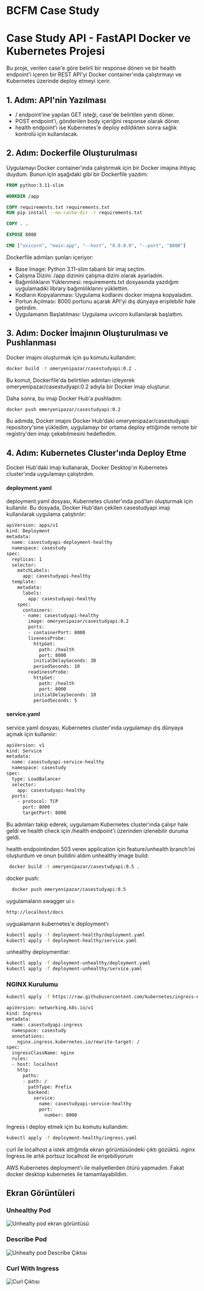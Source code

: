 # BCFM Case Study


# Case Study API - FastAPI Docker ve Kubernetes Projesi

Bu proje, verilen case'e göre belirli bir response dönen ve bir health endpoint'i içeren bir REST API'yi Docker container'ında çalıştırmayı ve Kubernetes üzerinde deploy etmeyi içerir.

## 1. Adım: API'nin Yazılması

- / endpoint'ine yapılan GET isteği, case'de belirtilen yanıtı döner.
- POST endpoint'i, gönderilen body içeriğini response olarak döner.
- health endpoint'i ise Kubernetes'e deploy edildikten sonra sağlık kontrolü için kullanılacak.

## 2. Adım: Dockerfile Oluşturulması

Uygulamayı Docker container'ında çalıştırmak için bir Docker imajına ihtiyaç duydum. Bunun için aşağıdaki gibi bir Dockerfile yazdım:

```dockerfile
FROM python:3.11-slim

WORKDIR /app

COPY requirements.txt requirements.txt
RUN pip install --no-cache-dir -r requirements.txt

COPY . .

EXPOSE 8000

CMD ["uvicorn", "main:app", "--host", "0.0.0.0", "--port", "8000"]
```

Dockerfile adımları şunları içeriyor:

- Base Image: Python 3.11-slim tabanlı bir imaj seçtim.
- Çalışma Dizini: /app dizinini çalışma dizini olarak ayarladım.
- Bağımlılıkların Yüklenmesi: requirements.txt dosyasında yazdığım uygulamadıki library bağımlılıklarını yüklettim.
- Kodların Kopyalanması: Uygulama kodlarını docker imajına kopyaladım.
- Portun Açılması: 8000 portunu açarak API'yi dış dünyaya erişilebilir hale getirdim.
- Uygulamanın Başlatılması: Uygulama uvicorn kullanılarak başlattım.
## 3. Adım: Docker İmajının Oluşturulması ve Pushlanması

Docker imajını oluşturmak için şu komutu kullandım:
```bash
docker build -t omeryenipazar/casestudyapi:0.2 .
```
Bu komut, Dockerfile'da belirtilen adımları izleyerek omeryenipazar/casestudyapi:0.2 adıyla bir Docker imajı oluşturur.

Daha sonra, bu imajı Docker Hub'a pushladım:
```bash
docker push omeryenipazar/casestudyapi:0.2
```
Bu adımda, Docker imajını Docker Hub'daki omeryenipazar/casestudyapi repository'sine yükledim, uygulamayı bir ortama deploy ettiğimde remote bir registry'den imajı çekebilmesini hedefledim.
## 4. Adım: Kubernetes Cluster'ında Deploy Etme
Docker Hub'daki imajı kullanarak, Docker Desktop'ın Kubernetes cluster'ında uygulamayı çalıştırdım.

#### deployment.yaml

deployment.yaml dosyası, Kubernetes cluster'ında pod'ları oluşturmak için kullanılır. Bu dosyada, Docker Hub'dan çekilen casestudyapi imajı kullanılarak uygulama çalıştırılır:
```bash
apiVersion: apps/v1
kind: Deployment
metadata:
  name: casestudyapi-deployment-healthy
  namespace: casestudy
spec:
  replicas: 1
  selector:
    matchLabels:
      app: casestudyapi-healthy
  template:
    metadata:
      labels:
        app: casestudyapi-healthy
    spec:
      containers:
      - name: casestudyapi-healthy
        image: omeryenipazar/casestudyapi:0.2
        ports:
        - containerPort: 8000
        livenessProbe:
          httpGet:
            path: /health
            port: 8000
          initialDelaySeconds: 30
          periodSeconds: 10
        readinessProbe:
          httpGet:
            path: /health
            port: 8000
          initialDelaySeconds: 10
          periodSeconds: 5


```

#### service.yaml
service.yaml dosyası, Kubernetes cluster'ında uygulamayı dış dünyaya açmak için kullanılır:
```bash
apiVersion: v1
kind: Service
metadata:
  name: casestudyapi-service-healthy
  namespace: casestudy
spec:
  type: LoadBalancer
  selector:
    app: casestudyapi-healthy
  ports:
    - protocol: TCP
      port: 8000
      targetPort: 8000

```
Bu adımları takip ederek, uygulamam Kubernetes cluster'ında çalışır hale geldi ve health check için /health endpoint'i üzerinden izlenebilir duruma geldi.


health endpointinden 503 veren application için feature/unhealth branch'ini oluşturdum ve onun buildini aldım
unhealthy image build:
```bash
 docker build -t omeryenipazar/casestudyapi:0.5 .
```
docker push:
```bash
  docker push omeryenipazar/casestudyapi:0.5
```

uygulamaların swagger ui ı: 
```bash
http://localhost/docs
```

uygualamarın kubernetes'e deployment'ı
```bash
kubectl apply -f deployment-healthy/deployment.yaml
kubectl apply -f deployment-healthy/service.yaml
```
unhealthy deploymentlar:
```bash
kubectl apply -f deployment-unhealthy/deployment.yaml
kubectl apply -f deployment-unhealthy/service.yaml
```

### NGINX Kurulumu

```bash
kubectl apply -f https://raw.githubusercontent.com/kubernetes/ingress-nginx/main/deploy/static/provider/cloud/deploy.yaml

apiVersion: networking.k8s.io/v1
kind: Ingress
metadata:
  name: casestudyapi-ingress
  namespace: casestudy
  annotations:
    nginx.ingress.kubernetes.io/rewrite-target: /
spec:
  ingressClassName: nginx
  rules:
  - host: localhost
    http:
      paths:
      - path: /
        pathType: Prefix
        backend:
          service:
            name: casestudyapi-service-healthy
            port:
              number: 8000
```
Ingress i deploy etmek için bu komutu kullandım:
```bash
kubectl apply -f deployment-healthy/ingress.yaml
```

curl ile localhost a istek attığmda ekran görüntüsündeki çıktı gözüktü. nginx İngress ile artık portsuz localhost ile erişebiliyorum

AWS Kubernetes deployment'ı ile maliyetlerden ötürü yapmadım. Fakat docker desktop kubernetes ile tamamlayabildim.

## Ekran Görüntüleri
### Unhealthy Pod
![Unhealty pod ekran görüntüsü](https://github.com/omeryenipazar/casestudy_bcfm/blob/master/images/deployment-unhealthy.jpg?raw=true)

### Describe Pod
![Unhealty pod Describe Çıktısı](https://github.com/omeryenipazar/casestudy_bcfm/blob/master/images/deployment-describe.jpg?raw=true)


### Curl With Ingress
![Curl Çıktısı](https://github.com/omeryenipazar/casestudy_bcfm/blob/master/images/curlingress.jpg?raw=true)




